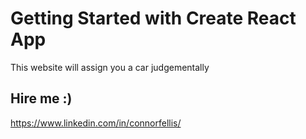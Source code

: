 # Getting Started with Create React App

This website will assign you a car judgementally

## Hire me :)

https://www.linkedin.com/in/connorfellis/
